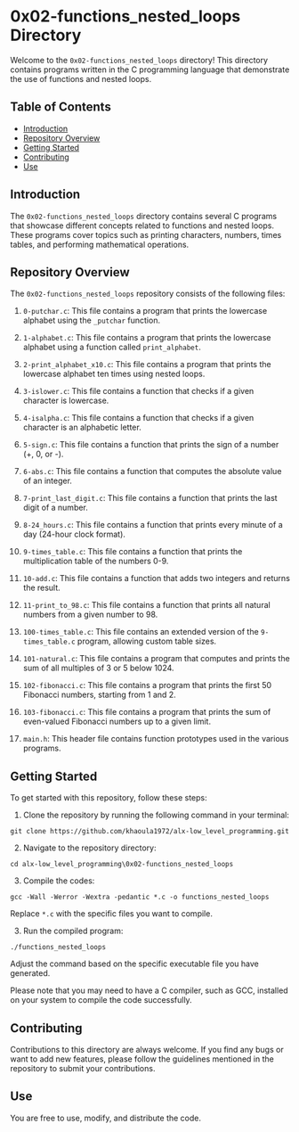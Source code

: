 # 0x02-functions_nested_loops Directory

Welcome to the `0x02-functions_nested_loops` directory! This directory contains programs written in the C programming language that demonstrate the use of functions and nested loops.

## Table of Contents

- [Introduction](#introduction)
- [Repository Overview](#repository-overview)
- [Getting Started](#getting-started)
- [Contributing](#contributing)
- [Use](#use)

## Introduction

The `0x02-functions_nested_loops` directory contains several C programs that showcase different concepts related to functions and nested loops. These programs cover topics such as printing characters, numbers, times tables, and performing mathematical operations.

## Repository Overview

The `0x02-functions_nested_loops` repository consists of the following files:

1. `0-putchar.c`: This file contains a program that prints the lowercase alphabet using the `_putchar` function.

2. `1-alphabet.c`: This file contains a program that prints the lowercase alphabet using a function called `print_alphabet`.

3. `2-print_alphabet_x10.c`: This file contains a program that prints the lowercase alphabet ten times using nested loops.

4. `3-islower.c`: This file contains a function that checks if a given character is lowercase.

5. `4-isalpha.c`: This file contains a function that checks if a given character is an alphabetic letter.

6. `5-sign.c`: This file contains a function that prints the sign of a number (+, 0, or -).

7. `6-abs.c`: This file contains a function that computes the absolute value of an integer.

8. `7-print_last_digit.c`: This file contains a function that prints the last digit of a number.

9. `8-24_hours.c`: This file contains a function that prints every minute of a day (24-hour clock format).

10. `9-times_table.c`: This file contains a function that prints the multiplication table of the numbers 0-9.

11. `10-add.c`: This file contains a function that adds two integers and returns the result.

12. `11-print_to_98.c`: This file contains a function that prints all natural numbers from a given number to 98.

13. `100-times_table.c`: This file contains an extended version of the `9-times_table.c` program, allowing custom table sizes.

14. `101-natural.c`: This file contains a program that computes and prints the sum of all multiples of 3 or 5 below 1024.

15. `102-fibonacci.c`: This file contains a program that prints the first 50 Fibonacci numbers, starting from 1 and 2.

16. `103-fibonacci.c`: This file contains a program that prints the sum of even-valued Fibonacci numbers up to a given limit.

17. `main.h`: This header file contains function prototypes used in the various programs.

## Getting Started

To get started with this repository, follow these steps:

1. Clone the repository by running the following command in your terminal:
```   
git clone https://github.com/khaoula1972/alx-low_level_programming.git
``` 
2. Navigate to the repository directory:
```
cd alx-low_level_programming\0x02-functions_nested_loops
```
3. Compile the codes:
``` 
gcc -Wall -Werror -Wextra -pedantic *.c -o functions_nested_loops
``` 
Replace `*.c` with the specific files you want to compile.

3. Run the compiled program:
``` 
./functions_nested_loops
``` 
Adjust the command based on the specific executable file you have generated.

Please note that you may need to have a C compiler, such as GCC, installed on your system to compile the code successfully.

## Contributing

Contributions to this directory are always welcome. If you find any bugs or want to add new features, please follow the guidelines mentioned in the repository to submit your contributions.

## Use

You are free to use, modify, and distribute the code.

